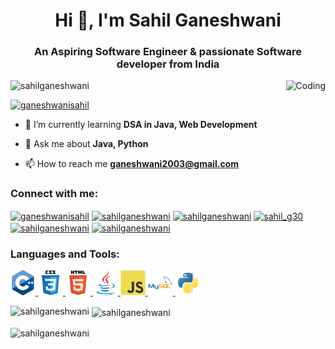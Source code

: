 <h1 align="center">Hi 👋, I'm Sahil Ganeshwani</h1>
<h3 align="center">An Aspiring Software Engineer & passionate Software developer from India</h3>
<img align="right" alt="Coding" with="400" src="https://cdn.dribble.com/users/1162077/screenshots/3848914/programmer.gif">

<p align="left"> <img src="https://komarev.com/ghpvc/?username=sahilganeshwani&label=Profile%20views&color=0e75b6&style=flat" alt="sahilganeshwani" /> </p>

<p align="left"> <a href="https://twitter.com/ganeshwanisahil" target="blank"><img src="https://img.shields.io/twitter/follow/ganeshwanisahil?logo=twitter&style=for-the-badge" alt="ganeshwanisahil" /></a> </p>

- 🌱 I’m currently learning **DSA in Java, Web Development**

- 💬 Ask me about **Java, Python**

- 📫 How to reach me **ganeshwani2003@gmail.com**

<h3 align="left">Connect with me:</h3>
<p align="left">
<a href="https://twitter.com/ganeshwanisahil" target="blank"><img align="center" src="https://raw.githubusercontent.com/rahuldkjain/github-profile-readme-generator/master/src/images/icons/Social/twitter.svg" alt="ganeshwanisahil" height="30" width="40" /></a>
<a href="https://linkedin.com/in/sahilganeshwani" target="blank"><img align="center" src="https://raw.githubusercontent.com/rahuldkjain/github-profile-readme-generator/master/src/images/icons/Social/linked-in-alt.svg" alt="sahilganeshwani" height="30" width="40" /></a>
<a href="https://instagram.com/sahilganeshwani" target="blank"><img align="center" src="https://raw.githubusercontent.com/rahuldkjain/github-profile-readme-generator/master/src/images/icons/Social/instagram.svg" alt="sahilganeshwani" height="30" width="40" /></a>
<a href="https://www.codechef.com/users/sahil_g30" target="blank"><img align="center" src="https://cdn.jsdelivr.net/npm/simple-icons@3.1.0/icons/codechef.svg" alt="sahil_g30" height="30" width="40" /></a>
<a href="https://www.leetcode.com/sahilganeshwani" target="blank"><img align="center" src="https://raw.githubusercontent.com/rahuldkjain/github-profile-readme-generator/master/src/images/icons/Social/leet-code.svg" alt="sahilganeshwani" height="30" width="40" /></a>
<a href="https://auth.geeksforgeeks.org/user/sahilganeshwani" target="blank"><img align="center" src="https://raw.githubusercontent.com/rahuldkjain/github-profile-readme-generator/master/src/images/icons/Social/geeks-for-geeks.svg" alt="sahilganeshwani" height="30" width="40" /></a>
</p>

<h3 align="left">Languages and Tools:</h3>
<p align="left"> <a href="https://www.w3schools.com/cpp/" target="_blank" rel="noreferrer"> <img src="https://raw.githubusercontent.com/devicons/devicon/master/icons/cplusplus/cplusplus-original.svg" alt="cplusplus" width="40" height="40"/> </a> <a href="https://www.w3schools.com/css/" target="_blank" rel="noreferrer"> <img src="https://raw.githubusercontent.com/devicons/devicon/master/icons/css3/css3-original-wordmark.svg" alt="css3" width="40" height="40"/> </a> <a href="https://www.w3.org/html/" target="_blank" rel="noreferrer"> <img src="https://raw.githubusercontent.com/devicons/devicon/master/icons/html5/html5-original-wordmark.svg" alt="html5" width="40" height="40"/> </a> <a href="https://www.java.com" target="_blank" rel="noreferrer"> <img src="https://raw.githubusercontent.com/devicons/devicon/master/icons/java/java-original.svg" alt="java" width="40" height="40"/> </a> <a href="https://developer.mozilla.org/en-US/docs/Web/JavaScript" target="_blank" rel="noreferrer"> <img src="https://raw.githubusercontent.com/devicons/devicon/master/icons/javascript/javascript-original.svg" alt="javascript" width="40" height="40"/> </a> <a href="https://www.mysql.com/" target="_blank" rel="noreferrer"> <img src="https://raw.githubusercontent.com/devicons/devicon/master/icons/mysql/mysql-original-wordmark.svg" alt="mysql" width="40" height="40"/> </a> <a href="https://www.python.org" target="_blank" rel="noreferrer"> <img src="https://raw.githubusercontent.com/devicons/devicon/master/icons/python/python-original.svg" alt="python" width="40" height="40"/> </a> </p>

<p><img align="left" src="https://github-readme-stats.vercel.app/api/top-langs?username=sahilganeshwani&show_icons=true&locale=en&layout=compact" alt="sahilganeshwani" /></p>

<p>&nbsp;<img align="center" src="https://github-readme-stats.vercel.app/api?username=sahilganeshwani&show_icons=true&locale=en" alt="sahilganeshwani" /></p>

<p><img align="center" src="https://github-readme-streak-stats.herokuapp.com/?user=sahilganeshwani&" alt="sahilganeshwani" /></p>

